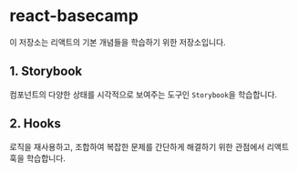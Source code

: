 # react-basecamp

이 저장소는 리액트의 기본 개념들을 학습하기 위한 저장소입니다.

## 1. Storybook


컴포넌트의 다양한 상태를 시각적으로 보여주는 도구인 `Storybook`을 학습합니다.

## 2. Hooks

로직을 재사용하고, 조합하여 복잡한 문제를 간단하게 해결하기 위한 관점에서 리액트 훅을 학습합니다.